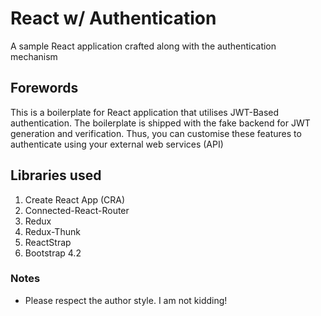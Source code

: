 # React w/ Authentication
A sample React application crafted along with the authentication mechanism

## Forewords
This is a boilerplate for React application that utilises JWT-Based authentication. The boilerplate is shipped with the
fake backend for JWT generation and verification. Thus, you can customise these features to authenticate using your external
web services (API)

## Libraries used
1. Create React App (CRA)
2. Connected-React-Router
3. Redux
4. Redux-Thunk
5. ReactStrap
6. Bootstrap 4.2

### Notes
- Please respect the author style. I am not kidding!
